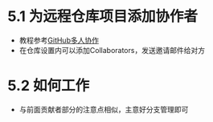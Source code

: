 # 5.1 为远程仓库项目添加协作者
- 教程参考[GitHub多人协作](https://zhuanlan.zhihu.com/p/519343836)
- 在仓库设置内可以添加Collaborators，发送邀请邮件给对方
# 5.2 如何工作
- 与前面贡献者部分的注意点相似，主意好分支管理即可